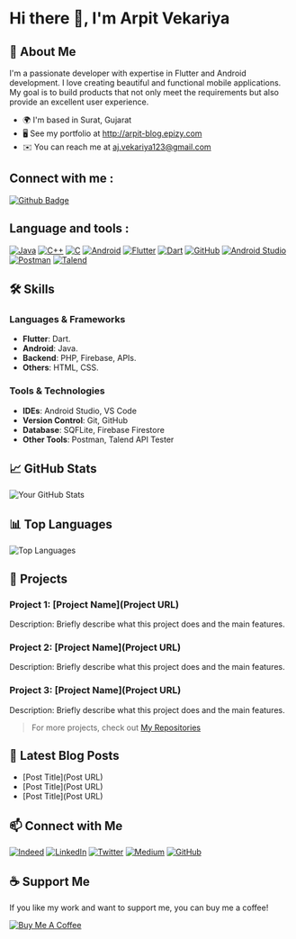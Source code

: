 # Hi there 👋, I'm Arpit Vekariya

## 🚀 About Me
I'm a passionate developer with expertise in Flutter and Android development. I love creating beautiful and functional mobile applications. My goal is to build products that not only meet the requirements but also provide an excellent user experience.

- 🌍 I'm based in Surat, Gujarat
- 🖥️ See my portfolio at http://arpit-blog.epizy.com
- ✉️ You can reach me at aj.vekariya123@gmail.com

## Connect with me : 
<div id="badges">
  <a href="https://github.com/Arpitpatel259">
    <img src="https://img.shields.io/badge/Github-white?style=for-the-badge&logo=Github&logoColor=black" alt="Github Badge"/>
  </a>
</div>

## Language and tools :

[![Java](https://img.shields.io/badge/Java-007396?style=flat&logo=java&logoColor=white)](https://www.java.com/)
[![C++](https://img.shields.io/badge/C++-00599C?style=flat&logo=c%2B%2B&logoColor=white)](https://isocpp.org/)
[![C](https://img.shields.io/badge/C-A8B9CC?style=flat&logo=c&logoColor=white)](https://en.wikipedia.org/wiki/C_(programming_language))
[![Android](https://img.shields.io/badge/Android-3DDC84?style=flat&logo=android&logoColor=white)](https://www.android.com/)
[![Flutter](https://img.shields.io/badge/Flutter-02569B?style=flat&logo=flutter&logoColor=white)](https://flutter.dev/)
[![Dart](https://img.shields.io/badge/Dart-0175C2?style=flat&logo=dart&logoColor=white)](https://dart.dev/)
[![GitHub](https://img.shields.io/badge/GitHub-181717?style=flat&logo=github&logoColor=white)](https://github.com/)
[![Android Studio](https://img.shields.io/badge/Android%20Studio-3DDC84?style=flat&logo=android-studio&logoColor=white)](https://developer.android.com/studio)
[![Postman](https://img.shields.io/badge/Postman-FF6C37?style=flat&logo=postman&logoColor=white)](https://www.postman.com/)
[![Talend](https://img.shields.io/badge/Talend-FF6C37?style=flat&logo=talend&logoColor=white)](https://www.talend.com/)


## 🛠️ Skills
### Languages & Frameworks
- **Flutter**: Dart.
- **Android**: Java.
- **Backend**: PHP, Firebase, APIs.
- **Others**: HTML, CSS.

### Tools & Technologies
- **IDEs**: Android Studio, VS Code
- **Version Control**: Git, GitHub
- **Database**: SQFLite, Firebase Firestore
- **Other Tools**: Postman, Talend API Tester

## 📈 GitHub Stats
![Your GitHub Stats](https://github-readme-stats.vercel.app/api?username=yourusername&show_icons=true&theme=radical)

## 📊 Top Languages
![Top Languages](https://github-readme-stats.vercel.app/api/top-langs/?username=yourusername&layout=compact&theme=radical)

## 📂 Projects
### Project 1: [Project Name](Project URL)
Description: Briefly describe what this project does and the main features.

### Project 2: [Project Name](Project URL)
Description: Briefly describe what this project does and the main features.

### Project 3: [Project Name](Project URL)
Description: Briefly describe what this project does and the main features.

> For more projects, check out [My Repositories](https://github.com/yourusername?tab=repositories)

## 📝 Latest Blog Posts
<!-- BLOG-POST-LIST:START -->
- [Post Title](Post URL)
- [Post Title](Post URL)
- [Post Title](Post URL)
<!-- BLOG-POST-LIST:END -->

## 📫 Connect with Me
[![Indeed](https://img.shields.io/badge/Indeed-blue?style=flat&logo=indeed&labelColor=blue)](Your_Indeed_Profile_Link)
[![LinkedIn](https://img.shields.io/badge/LinkedIn-blue?style=flat&logo=linkedin&labelColor=blue)](https://www.linkedin.com/in/yourusername)
[![Twitter](https://img.shields.io/badge/Twitter-blue?style=flat&logo=twitter&labelColor=blue)](https://twitter.com/yourusername)
[![Medium](https://img.shields.io/badge/Medium-black?style=flat&logo=medium&labelColor=black)](https://medium.com/@yourusername)
[![GitHub](https://img.shields.io/badge/GitHub-black?style=flat&logo=github&labelColor=black)](https://github.com/yourusername)

## ☕ Support Me
If you like my work and want to support me, you can buy me a coffee!

[![Buy Me A Coffee](https://img.shields.io/badge/Buy%20Me%20A%20Coffee-grey?style=flat&logo=buy-me-a-coffee&labelColor=black)](https://www.buymeacoffee.com/yourusername)
